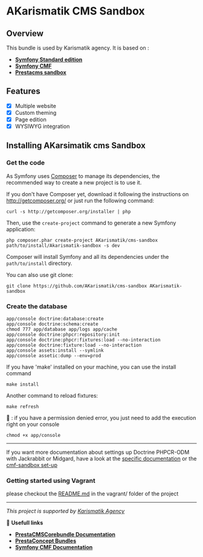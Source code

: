AKarismatik CMS Sandbox
=============

## Overview ##
This bundle is used by Karismatik agency.
It is based on :
* [**Symfony Standard edition**](https://github.com/symfony/symfony-standard)
* [**Symfony CMF**](http://symfony.com/doc/master/cmf/index.html)
* [**Prestacms sandbox**](https://github.com/prestaconcept/prestacms-sandbox)

## Features ##

- [x] Multiple website
- [x] Custom theming
- [x] Page edition
- [x] WYSIWYG integration

## Installing AKarsimatik cms Sandbox ##

### Get the code ###

As Symfony uses [Composer](http://getcomposer.org/) to manage its dependencies, the recommended way to create a new project is to use it.

If you don't have Composer yet, download it following the instructions on http://getcomposer.org/ or just run the following command:

    curl -s http://getcomposer.org/installer | php

Then, use the `create-project` command to generate a new Symfony application:

    php composer.phar create-project AKarismatik/cms-sandbox path/to/install/Akarismatik-sandbox -s dev

Composer will install Symfony and all its dependencies under the `path/to/install` directory.

You can also use git clone:

    git clone https://github.com/AKarismatik/cms-sandbox AKarismatik-sandbox

### Create the database ###

    app/console doctrine:database:create
    app/console doctrine:schema:create
    chmod 777 app/database app/logs app/cache
    app/console doctrine:phpcr:repository:init
    app/console doctrine:phpcr:fixtures:load --no-interaction
    app/console doctrine:fixture:load --no-interaction
    app/console assets:install --symlink
    app/console assetic:dump --env=prod

If you have 'make' installed on your machine, you can use the install command

    make install

Another command to reload fixtures:

    make refresh

:speech_balloon: : if you have a permission denied error, you just need to add the execution right on your console

    chmod +x app/console

---

If you want more documentation about settings up Doctrine PHPCR-ODM with Jackrabbit or Midgard, have a look at
the [specific documentation](http://symfony.com/doc/master/cmf/tutorials/installing-configuring-doctrine-phpcr-odm.html) or
the [cmf-sandbox set-up](https://github.com/symfony-cmf/cmf-sandbox)

### Getting started using Vagrant

please checkout the [README.md](vagrant) in the vagrant/ folder of the project

---

*This project is supported by [Karismatik Agency](http://sandbox.akarismatikcms.fr)*

:book: **Usefull links**
 * [**PrestaCMSCorebundle Documentation**](https://github.com/prestaconcept/PrestaCMSCoreBundle)
 * [**PrestaConcept Bundles**](https://github.com/prestaconcept)
 * [**Symfony CMF Documentation**](http://symfony.com/doc/master/cmf/index.html)
